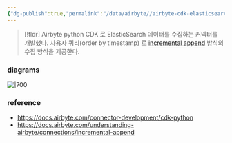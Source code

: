 ```yaml
---
{"dg-publish":true,"permalink":"/data/airbyte//airbyte-cdk-elasticsearch-rest/","tags":["airbyte","connector"]}
---
```


> [!tldr]
> Airbyte python CDK 로 ElasticSearch 데이터를 수집하는 커넥터를 개발했다. 사용자 쿼리(order by timestamp) 로 [incremental append](https://docs.airbyte.com/understanding-airbyte/connections/incremental-append/) 방식의 수집 방식을 제공한다.

### diagrams
![|700](https://i.imgur.com/MX5IJP5.png)

### reference
- https://docs.airbyte.com/connector-development/cdk-python
- https://docs.airbyte.com/understanding-airbyte/connections/incremental-append
